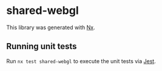 # shared-webgl

This library was generated with [Nx](https://nx.dev).

## Running unit tests

Run `nx test shared-webgl` to execute the unit tests via [Jest](https://jestjs.io).
